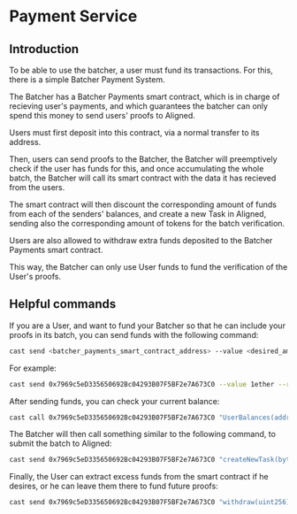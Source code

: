 # Payment Service

## Introduction

To be able to use the batcher, a user must fund its transactions. For this, there is a simple Batcher Payment System.

The Batcher has a Batcher Payments smart contract, which is in charge of recieving user's payments, and which guarantees the batcher can only spend this money to send users' proofs to Aligned.

Users must first deposit into this contract, via a normal transfer to its address.

Then, users can send proofs to the Batcher, the Batcher will preemptively check if the user has funds for this, and once accumulating the whole batch, the Batcher will call its smart contract with the data it has recieved from the users.

The smart contract will then discount the corresponding amount of funds from each of the senders' balances, and create a new Task in Aligned, sending also the corresponding amount of tokens for the batch verification.

Users are also allowed to withdraw extra funds deposited to the Batcher Payments smart contract.

This way, the Batcher can only use User funds to fund the verification of the User's proofs.

## Helpful commands

If you are a User, and want to fund your Batcher so that he can include your proofs in its batch, you can send funds with the following command:

```bash
cast send <batcher_payments_smart_contract_address> --value <desired_amount_to_transfer> --rpc-url <your_rpc_url> --private-key <your_private_key>
```

For example:
```bash
cast send 0x7969c5eD335650692Bc04293B07F5BF2e7A673C0 --value 1ether --rpc-url http://localhost:8545 --private-key 0x2a871d0798f97d79848a013d4936a73bf4cc922c825d33c1cf7073dff6d409c6
```

After sending funds, you can check your current balance:
```bash
cast call 0x7969c5eD335650692Bc04293B07F5BF2e7A673C0 "UserBalances(address)(uint256)" 0xa0Ee7A142d267C1f36714E4a8F75612F20a79720
```

The Batcher will then call something similar to the following command, to submit the batch to Aligned:
```bash
cast send 0x7969c5eD335650692Bc04293B07F5BF2e7A673C0 "createNewTask(bytes32, string, address[], uint256)" 0xc1b2a3c3aec88bb41478922438b0698add6a9a6c57170176115bda61748df59a "http://storage.alignedlayer.com/c1b2a3c3aec88bb41478922438b0698add6a9a6c57170176115bda61748df59a.json" "[0xa0Ee7A142d267C1f36714E4a8F75612F20a79720]" 1000000000000000 --private-key 0x8b3a350cf5c34c9194ca85829a2df0ec3153be0318b5e2d3348e872092edffba
```

Finally, the User can extract excess funds from the smart contract if he desires, or he can leave them there to fund future proofs:

```bash
cast send 0x7969c5eD335650692Bc04293B07F5BF2e7A673C0 "withdraw(uint256)" 1000 --private-key 0x2a871d0798f97d79848a013d4936a73bf4cc922c825d33c1cf7073dff6d409c6
```
